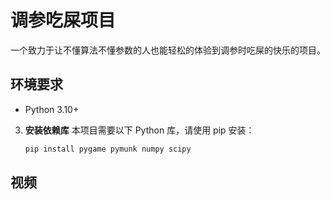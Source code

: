 # 调参吃屎项目

一个致力于让不懂算法不懂参数的人也能轻松的体验到调参时吃屎的快乐的项目。

## 环境要求

*   Python 3.10+

3.  **安装依赖库**
    本项目需要以下 Python 库，请使用 pip 安装：

    ```bash
    pip install pygame pymunk numpy scipy
    ```
## 视频
